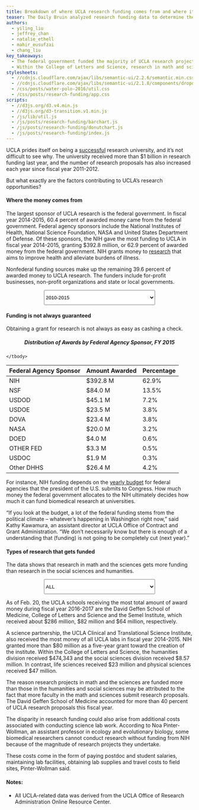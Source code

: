 ```yaml
---
title: Breakdown of where UCLA research funding comes from and where it goes
teaser: The Daily Bruin analyzed research funding data to determine the key sponsors and departments receiving grants.
authors:
  - yiling_liu
  - jeffrey_chan
  - natalie_ethell
  - mahir_eusufzai
  - chang_liu
key_takeaways:
  - The federal government funded the majority of UCLA research projects in the fiscal year 2014-2015.
  - Within the College of Letters and Science, research in math and sciences has received almost $62 million more than research in humanities and social sciences so far in fiscal year 2016-2017.
stylesheets:
  - //cdnjs.cloudflare.com/ajax/libs/semantic-ui/2.2.6/semantic.min.css
  - //cdnjs.cloudflare.com/ajax/libs/semantic-ui/2.1.8/components/dropdown.min.css
  - /css/posts/water-polo-2016/util.css
  - /css/posts/research-funding/app.css
scripts:
  - //d3js.org/d3.v4.min.js
  - //d3js.org/d3-transition.v1.min.js
  - /js/lib/util.js
  - /js/posts/research-funding/barchart.js
  - /js/posts/research-funding/donutchart.js
  - /js/posts/research-funding/index.js
---
```

UCLA prides itself on being a [successful](www.ucla.edu/research) research university, and it’s not difficult to see why. The university received more than $1 billion in research funding last year, and the number of research proposals has also increased each year since fiscal year 2011-2012.

But what exactly are the factors contributing to UCLA’s research opportunities?

#### Where the money comes from
The largest sponsor of UCLA research is the federal government. In fiscal year 2014-2015, 60.4 percent of awarded money came from the federal government.
Federal agency sponsors include the National Institutes of Health, National Science Foundation, NASA and United States Department of Defense. Of these sponsors, the NIH gave the most funding to UCLA in fiscal year 2014-2015, granting $392.8 million, or 62.9 percent of awarded money from the federal government. NIH grants money to [research](https://grants.nih.gov/grants/grant_basics.htm) that aims to improve health and alleviate burdens of illness.

Nonfederal funding sources make up the remaining 39.6 percent of awarded money to UCLA research. The funders include for-profit businesses, non-profit organizations and state or local governments.

<div id='donut-chart-wrapper'>
  <select style="margin: 0 auto; display: flex; width: 300px; height: 3em;" class="ui selection dropdown" id='donutChartDropdown'>
      <option value='0'>2010-2015</option>
  </select>
</div>

#### Funding is not always guaranteed
Obtaining a grant for research is not always as easy as cashing a check.

<h5 style="text-align: center;">Distribution of Awards by Federal Agency Sponsor, FY 2015</h5>
<div id="table">
  <table cellpadding="0" cellspacing="0">
    <thead>
      <tr>
        <th>Federal Agency Sponsor</th>
        <th>Amount Awarded</th>
        <th>Percentage</th>
      </tr>
    </thead>
    <tbody>
      <tr>
        <td>NIH</td>
        <td>$392.8 M</td>
        <td>62.9%</td>
      </tr>
      <tr>
        <td>NSF</td>
        <td>$84.0 M</td>
        <td>13.5%</td>
      </tr>
      <tr>
        <td>USDOD</td>
        <td>$45.1 M</td>
        <td>7.2%</td>
      </tr>
      <tr>
        <td>USDOE</td>
        <td>$23.5 M</td>
        <td>3.8%</td>
      </tr>
      <tr>
        <td>DOVA</td>
        <td>$23.4 M</td>
        <td>3.8%</td>
      </tr>
      <tr>
        <td>NASA</td>
        <td>$20.0 M</td>
        <td>3.2%</td>
      </tr>
      <tr>
        <td>DOED</td>
        <td>$4.0 M</td>
        <td>0.6%</td>
      </tr>
      <tr>
        <td>OTHER FED</td>
        <td>$3.3 M</td>
        <td>0.5%</td>
      </tr>
      <tr>
        <td>USDOC</td>
        <td>$1.9 M</td>
        <td>0.3%</td>
      </tr>
      <tr>
        <td>Other DHHS</td>
        <td>$26.4 M</td>
        <td>4.2%</td>
      </tr>

    </tbody>
  </table>
</div>

For instance, NIH funding depends on the [yearly budget](https://officeofbudget.od.nih.gov/) for federal agencies that the president of the U.S. submits to Congress. How much money the federal government allocates to the NIH ultimately decides how much it can fund biomedical research at universities.

“If you look at the budget, a lot of the federal funding stems from the political climate – whatever’s happening in Washington right now,” said Kathy Kawamura, an assistant director at UCLA Office of Contract and Grant Administration. “We don’t necessarily know but there is enough of a understanding that (funding) is not going to be completely cut (next year).”

#### Types of research that gets funded
The data shows that research in math and the sciences gets more funding than research in the social sciences and humanities.

<div id='bar-chart-wrapper'>
  <select style="margin: 0 auto; display: flex; width: 300px; height: 3em;" class="ui selection dropdown" id='barChartDropdown'>
    <option value='0'>ALL</option>
  </select>
</div>

As of Feb. 20, the UCLA schools receiving the most total amount of award money during fiscal year 2016-2017 are the David Geffen School of Medicine, College of Letters and Science and the Semel Institute, which received about $286 million, $82 million and $64 million, respectively.

A science partnership, the UCLA Clinical and Translational Science Institute, also received the most money of all UCLA labs in fiscal year 2014-2015. NIH granted more than $80 million as a five-year grant toward the creation of the institute.
Within the College of Letters and Science, the humanities division received $474,343 and the social sciences division received $8.57 million. In contrast, life sciences  received $23 million and physical sciences received $47 million.

The reason research projects in math and the sciences are funded more than those in the humanities and social sciences may be attributed to the fact that more faculty in the math and sciences submit research proposals. The David Geffen School of Medicine accounted for more than 40 percent of UCLA research proposals this fiscal year.

The disparity in research funding could also arise from additional costs associated with conducting science lab work.
According to Noa Pinter-Wollman, an assistant professor in ecology and evolutionary biology, some biomedical researchers cannot conduct research without funding from NIH because of the magnitude of research projects they undertake.

These costs come in the form of paying postdoc and student salaries, maintaining lab facilities, obtaining lab supplies and travel costs to field sites, Pinter-Wollman said.

#### Notes:
- All UCLA-related data was derived from the UCLA Office of Research Administration Online Resource Center.
